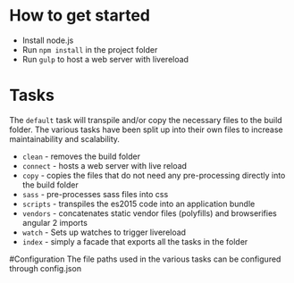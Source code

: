 # How to get started
- Install node.js
- Run `npm install` in the project folder
- Run `gulp` to host a web server with livereload

# Tasks
The `default` task will transpile and/or copy the necessary files to the build folder. The various tasks have been split up into their own files to increase maintainability and scalability.

- `clean` - removes the build folder
- `connect` - hosts a web server with live reload
- `copy` - copies the files that do not need any pre-processing directly into the build folder
- `sass` - pre-processes sass files into css
- `scripts` - transpiles the es2015 code into an application bundle
- `vendors` - concatenates static vendor files (polyfills) and browserifies angular 2 imports
- `watch` - Sets up watches to trigger livereload
- `index` - simply a facade that exports all the tasks in the folder

#Configuration
The file paths used in the various tasks can be configured through config.json
